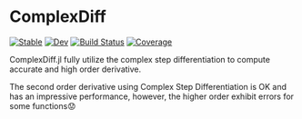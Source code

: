 # ComplexDiff

[![Stable](https://img.shields.io/badge/docs-stable-blue.svg)](https://ErikQQY.github.io/ComplexDiff.jl/stable)
[![Dev](https://img.shields.io/badge/docs-dev-blue.svg)](https://ErikQQY.github.io/ComplexDiff.jl/dev)
[![Build Status](https://github.com/ErikQQY/ComplexDiff.jl/actions/workflows/CI.yml/badge.svg?branch=main)](https://github.com/ErikQQY/ComplexDiff.jl/actions/workflows/CI.yml?query=branch%3Amain)
[![Coverage](https://codecov.io/gh/ErikQQY/ComplexDiff.jl/branch/main/graph/badge.svg)](https://codecov.io/gh/ErikQQY/ComplexDiff.jl)

ComplexDiff.jl fully utilize the complex step differentiation to compute accurate and high order derivative.

The second order derivative using Complex Step Differentiation is OK  and has an impressive performance, however, the higher order exhibit errors for some functions😟
